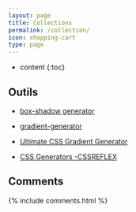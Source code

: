```yaml
---
layout: page
title: Collections
permalink: /collection/
icon: shopping-cart
type: page
---
```


* content
{:toc}

## Outils

* [box-shadow generator](http://www.cssmatic.com/box-shadow)

   

* [gradient-generator](http://www.cssmatic.com/gradient-generator)

   

* [Ultimate CSS Gradient Generator](http://www.colorzilla.com/gradient-editor/)

    

* [CSS Generators -CSSREFLEX](http://www.cssreflex.com/css-generators/)

  

## Comments

{% include comments.html %}
